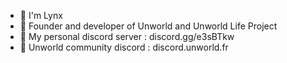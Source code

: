 - 👋 I'm Lynx
- 🍪 Founder and developer of Unworld and Unworld Life Project
- 🌟 My personal discord server : discord.gg/e3sBTkw
- 💎 Unworld community discord : discord.unworld.fr
